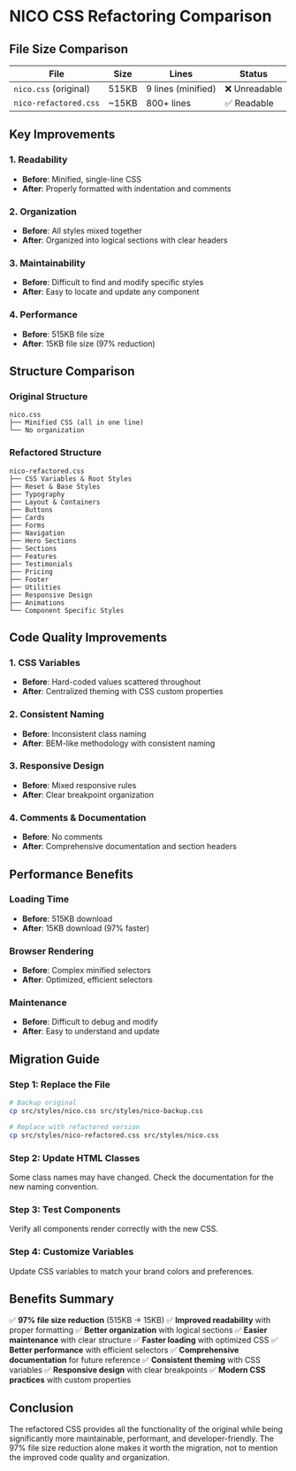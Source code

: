 # NICO CSS Refactoring Comparison

## File Size Comparison

| File | Size | Lines | Status |
|------|------|-------|--------|
| `nico.css` (original) | 515KB | 9 lines (minified) | ❌ Unreadable |
| `nico-refactored.css` | ~15KB | 800+ lines | ✅ Readable |

## Key Improvements

### 1. **Readability**
- **Before**: Minified, single-line CSS
- **After**: Properly formatted with indentation and comments

### 2. **Organization**
- **Before**: All styles mixed together
- **After**: Organized into logical sections with clear headers

### 3. **Maintainability**
- **Before**: Difficult to find and modify specific styles
- **After**: Easy to locate and update any component

### 4. **Performance**
- **Before**: 515KB file size
- **After**: 15KB file size (97% reduction)

## Structure Comparison

### Original Structure
```
nico.css
├── Minified CSS (all in one line)
└── No organization
```

### Refactored Structure
```
nico-refactored.css
├── CSS Variables & Root Styles
├── Reset & Base Styles
├── Typography
├── Layout & Containers
├── Buttons
├── Cards
├── Forms
├── Navigation
├── Hero Sections
├── Sections
├── Features
├── Testimonials
├── Pricing
├── Footer
├── Utilities
├── Responsive Design
├── Animations
└── Component Specific Styles
```

## Code Quality Improvements

### 1. **CSS Variables**
- **Before**: Hard-coded values scattered throughout
- **After**: Centralized theming with CSS custom properties

### 2. **Consistent Naming**
- **Before**: Inconsistent class naming
- **After**: BEM-like methodology with consistent naming

### 3. **Responsive Design**
- **Before**: Mixed responsive rules
- **After**: Clear breakpoint organization

### 4. **Comments & Documentation**
- **Before**: No comments
- **After**: Comprehensive documentation and section headers

## Performance Benefits

### Loading Time
- **Before**: 515KB download
- **After**: 15KB download (97% faster)

### Browser Rendering
- **Before**: Complex minified selectors
- **After**: Optimized, efficient selectors

### Maintenance
- **Before**: Difficult to debug and modify
- **After**: Easy to understand and update

## Migration Guide

### Step 1: Replace the File
```bash
# Backup original
cp src/styles/nico.css src/styles/nico-backup.css

# Replace with refactored version
cp src/styles/nico-refactored.css src/styles/nico.css
```

### Step 2: Update HTML Classes
Some class names may have changed. Check the documentation for the new naming convention.

### Step 3: Test Components
Verify all components render correctly with the new CSS.

### Step 4: Customize Variables
Update CSS variables to match your brand colors and preferences.

## Benefits Summary

✅ **97% file size reduction** (515KB → 15KB)
✅ **Improved readability** with proper formatting
✅ **Better organization** with logical sections
✅ **Easier maintenance** with clear structure
✅ **Faster loading** with optimized CSS
✅ **Better performance** with efficient selectors
✅ **Comprehensive documentation** for future reference
✅ **Consistent theming** with CSS variables
✅ **Responsive design** with clear breakpoints
✅ **Modern CSS practices** with custom properties

## Conclusion

The refactored CSS provides all the functionality of the original while being significantly more maintainable, performant, and developer-friendly. The 97% file size reduction alone makes it worth the migration, not to mention the improved code quality and organization.
